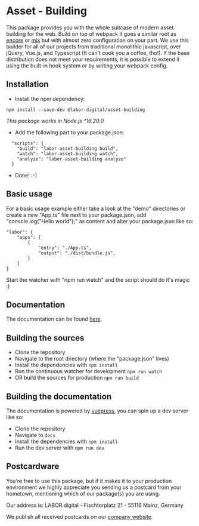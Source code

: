 # Asset - Building

This package provides you with the whole suitcase of modern asset building for the web. Build on top of webpack it goes a similar root as [encore](https://github.com/symfony/webpack-encore) or [mix](https://laravel.com/docs/7.x/mix) but with almost zero configuration on your part. 
We use this builder for all of our projects from traditional monolithic javascript, over jQuery, Vue.js, and Typescript (It can't cook you a coffee, tho!).
If the base distribution does not meet your requirements, it is possible to extend it using the built-in hook system or by writing your webpack config.

## Installation

* Install the npm dependency:
```
npm install --save-dev @labor-digital/asset-building
```
*This package works in Node.js ^16.20.0*

* Add the following part to your package.json:
```
  "scripts": {
    "build": "labor-asset-building build",
    "watch": "labor-asset-building watch",
    "analyze": "labor-asset-building analyze"
  }
```
* Done! :-)

## Basic usage

For a basic usage example either take a look at the "demo" directories or create a new 
"App.ts" file next to your package.json, add "console.log("Hello world");" as content and alter
your package.json like so:
```
"labor": {
    "apps": [
        {
            "entry": "./App.ts",
            "output": "./dist/bundle.js",
        }
    ]
}
```

Start the watcher with "npm run watch" and the script should do it's magic :)

## Documentation

The documentation can be found [here](https://asset-building.labor.tools).

## Building the sources

- Clone the repository
- Navigate to the root directory (where the "package.json" lives)
- Install the dependencies with ```npm install```
- Run the continuous watcher for development ```npm run watch```
- OR build the sources for production ```npm run build```

## Building the documentation

The documentation is powered by [vuepress](https://vuepress.vuejs.org/), you can spin up a dev server like so:

- Clone the repository
- Navigate to ```docs```
- Install the dependencies with ```npm install```
- Run the dev server with ```npm run dev```

## Postcardware

You're free to use this package, but if it makes it to your production environment we highly appreciate you sending us a postcard from your hometown, mentioning which of our package(s) you are using.

Our address is: LABOR.digital - Fischtorplatz 21 - 55116 Mainz, Germany

We publish all received postcards on our [company website](https://labor.digital). 